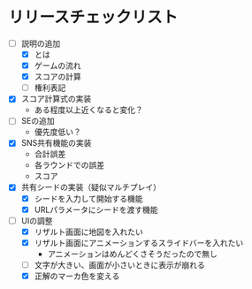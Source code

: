 # リリースチェックリスト

- [ ] 説明の追加
    - [x] とは
    - [x] ゲームの流れ
    - [x] スコアの計算
    - [ ] 権利表記
- [x] スコア計算式の実装
    - ある程度以上近くなると変化？
- [ ] SEの追加
    - 優先度低い？
- [x] SNS共有機能の実装
    - 合計誤差
    - 各ラウンドでの誤差
    - スコア
- [x] 共有シードの実装（疑似マルチプレイ）
    - [x] シードを入力して開始する機能
    - [x] URLパラメータにシードを渡す機能
- [ ] UIの調整
    - [x] リザルト画面に地図を入れたい
    - [x] リザルト画面にアニメーションするスライドバーを入れたい
        - アニメーションはめんどくさそうだったので無し
    - [ ] 文字が大きい、画面が小さいときに表示が崩れる
    - [x] 正解のマーカ色を変える
